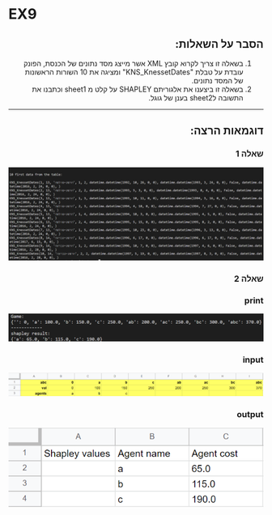 # EX9
<div dir='rtl' lang='he'>

## הסבר על השאלות:

1. בשאלה זו צריך לקרוא קובץ XML אשר מייצג מסד נתונים של הכנסת, הפונק עובדת על טבלת "KNS_KnessetDates" ומציגה את 10 השורות הראשונות של המסד נתונים.
2. בשאלה זו ביצענו את אלגוריתם SHAPLEY על קלט מ sheet1 וכתבנו את התשובה לsheet2 בענן של גוגל. 

  
***
## דוגמאות הרצה:
  
  ### שאלה 1
  
  ![](https://github.com/LIADN7/EX_research_algorithms/blob/main/Ex9/img/Q1.png)
  
  ### שאלה 2
  ### print
  ![](https://github.com/LIADN7/EX_research_algorithms/blob/main/Ex9/img/Q2.png)
  
  ### input
  ![](https://github.com/LIADN7/EX_research_algorithms/blob/main/Ex9/img/sheet1_input.png)
  
  ### output
  ![](https://github.com/LIADN7/EX_research_algorithms/blob/main/Ex9/img/sheet2_output.png)

  
</div>

